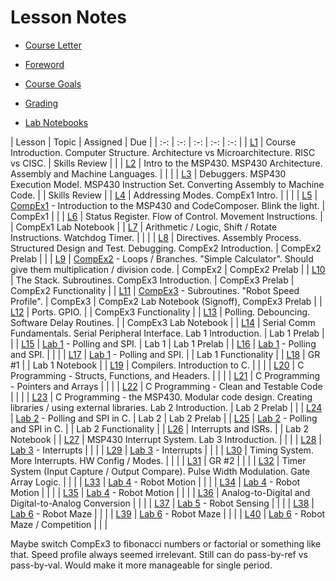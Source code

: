 # Lesson Notes

- [Course Letter](course_letter.html)


- [Foreword](foreword)
- [Course Goals](course_goals)
- [Grading](grading.html)
- [Lab Notebooks](labs.html)

| Lesson | Topic | Assigned | Due |
| :-: | :-: | :-: | :-: | :-: |
| [L1](L1/index.html) | Course Introduction. Computer Structure.  Architecture vs Microarchitecture.  RISC vs CISC. | Skills Review | |
| [L2](L2/index.html) | Intro to the MSP430.  MSP430 Architecture.  Assembly and Machine Languages. | | |
| [L3](L3/index.html) | Debuggers.  MSP430 Execution Model.  MSP430 Instruction Set.  Converting Assembly to Machine Code. | | Skills Review |
| [L4](L4/index.html) | Addressing Modes.  CompEx1 Intro. | | |
| [L5](L5/index.html) | [CompEx1]() - Introduction to the MSP430 and CodeComposer.  Blink the light. | CompEx1 | |
| [L6](L6/index.html) | Status Register.  Flow of Control.  Movement Instructions. | | CompEx1 Lab Notebook |
| [L7](L7/index.html) | Arithmetic / Logic, Shift / Rotate Instructions.  Watchdog Timer. | | |
| [L8](L8/index.html) | Directives.  Assembly Process.  Structured Design and Test.  Debugging.  CompEx2 Introduction. | CompEx2 Prelab | |
| [L9](L9/index.html) | [CompEx2]() - Loops / Branches.  "Simple Calculator".  Should give them multiplication / division code. | CompEx2 | CompEx2 Prelab |
| [L10](L10/index.html) | The Stack.  Subroutines.  CompEx3 Introduction. | CompEx3 Prelab | CompEx2 Functionality |
| [L11](L11/index.html) | [CompEx3]() - Subroutines.  "Robot Speed Profile". | CompEx3 | CompEx2 Lab Notebook (Signoff), CompEx3 Prelab |
| [L12](L12/index.html) | Ports.  GPIO. | | CompEx3 Functionality |
| [L13](L13/index.html) | Polling.  Debouncing.  Software Delay Routines. | | CompEx3 Lab Notebook |
| [L14](L14/index.html) | Serial Comm Fundamentals.  Serial Peripheral Interface.  Lab 1 Introduction. | Lab 1 Prelab | |
| [L15](L15/index.html) | [Lab 1]() - Polling and SPI. | Lab 1 | Lab 1 Prelab |
| [L16](L16/index.html) | [Lab 1]() - Polling and SPI. | | |
| [L17](L17/index.html) | [Lab 1]() - Polling and SPI. | | Lab 1 Functionality |
| [L18](L18/index.html) | GR #1 | | Lab 1 Notebook |
| [L19](L19/index.html) | Compilers.  Introduction to C. | | |
| [L20](L20/index.html) | C Programming - Structs, Functions, and Headers. | | |
| [L21](L21/index.html) | C Programming - Pointers and Arrays | | |
| [L22](L22/index.html) | C Programming - Clean and Testable Code | | |
| [L23](L23/index.html) | C Programming - the MSP430.  Modular code design.  Creating libraries / using external libraries.  Lab 2 Introduction. | Lab 2 Prelab | |
| [L24](L24/index.html) | [Lab 2]() - Polling and SPI in C. | Lab 2 | Lab 2 Prelab |
| [L25](L25/index.html) | [Lab 2]() - Polling and SPI in C. | | Lab 2 Functionality |
| [L26](L26/index.html) | Interrupts and ISRs. | | Lab 2 Notebook |
| [L27](L27/index.html) | MSP430 Interrupt System.  Lab 3 Introduction. | | |
| [L28](L28/index.html) | [Lab 3]() - Interrupts | | |
| [L29](L29/index.html) | [Lab 3]() - Interrupts | | |
| [L30](L30/index.html) | Timing System.  More Interrupts.  HW Config / Modes. | | |
| [L31](L31/index.html) | GR #2 | | |
| [L32](L32/index.html) | Timer System (Input Capture / Output Compare).  Pulse Width Modulation.  Gate Array Logic. | | |
| [L33](L33/index.html) | [Lab 4]() - Robot Motion | | |
| [L34](L34/index.html) | [Lab 4]() - Robot Motion | | |
| [L35](L35/index.html) | [Lab 4]() - Robot Motion | | |
| [L36](L36/index.html) | Analog-to-Digital and Digital-to-Analog Conversion | | |
| [L37](L37/index.html) | [Lab 5]() - Robot Sensing | | |
| [L38](L38/index.html) | [Lab 6]() - Robot Maze | | |
| [L39](L39/index.html) | [Lab 6]() - Robot Maze | | |
| [L40](L40/index.html) | [Lab 6]() - Robot Maze / Competition | | |

Maybe switch CompEx3 to fibonacci numbers or factorial or something like that.  Speed profile always seemed irrelevant.  Still can do pass-by-ref vs pass-by-val.  Would make it more manageable for single period.

